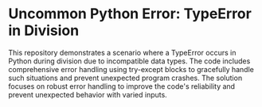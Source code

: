 # Uncommon Python Error: TypeError in Division

This repository demonstrates a scenario where a TypeError occurs in Python during division due to incompatible data types. The code includes comprehensive error handling using try-except blocks to gracefully handle such situations and prevent unexpected program crashes.  The solution focuses on robust error handling to improve the code's reliability and prevent unexpected behavior with varied inputs.